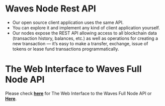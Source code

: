 # Waves Node Rest API

* Our open source client application uses the same API. 
* You can explore it and implement any kind of client application yourself.
* Our nodes expose the REST API allowing access to all blockchain data \(transaction history, balances, etc.\) as well as operations for creating a new transaction — it’s easy to make a transfer, exchange, issue of tokens or lease fund transactions programmatically.

# The Web Interface to Waves Full Node API

Please check [**here**](http://nodes.wavesplatform.com/api-docs/index.html) for The Web Interface to the Waves Full Node API or [**Here**](https://documenter.getpostman.com/view/2733299/waves-full-node/RVnWiKZJ).

